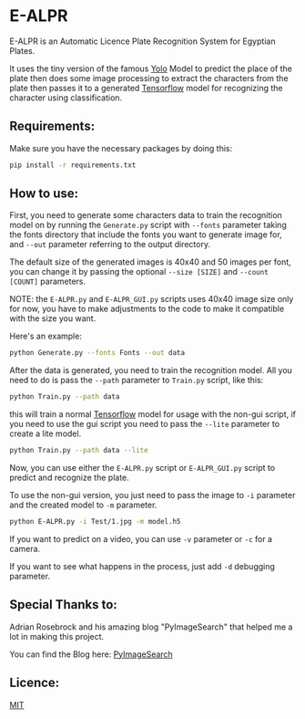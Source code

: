 # E-ALPR
 E-ALPR is an Automatic Licence Plate Recognition System for Egyptian Plates.
 
 It uses the tiny version of the famous [Yolo](https://pjreddie.com/darknet/yolo/) Model to predict 
 the place of the plate then does some image processing to extract the characters from the plate 
 then passes it to a generated [Tensorflow](https://www.tensorflow.org) model for recognizing the 
 character using classification.
 ## Requirements:
 Make sure you have the necessary packages by doing this:
 ```bash
 pip install -r requirements.txt 
 ```
 ## How to use:
 First, you need to generate some characters data to train the recognition model on by running 
 the `Generate.py` script with `--fonts` parameter taking the fonts directory that include the 
 fonts you want to generate image for, and `--out` parameter referring to the output directory.
 
 The default size of the generated images is 40x40 and 50 images per font, you can change it by 
 passing the optional `--size [SIZE]` and `--count [COUNT]` parameters.
 
 NOTE: the `E-ALPR.py` and `E-ALPR_GUI.py` scripts uses 40x40 image size only for now, you have 
 to make adjustments to the code to make it compatible with the size you want.
 
 Here's an example:
 ```bash
 python Generate.py --fonts Fonts --out data
 ```
 After the data is generated, you need to train the recognition model. All you need to do is pass the
 `--path` parameter to `Train.py` script, like this:
 ```bash
 python Train.py --path data 
 ``` 
 this will train a normal [Tensorflow](https://www.tensorflow.org)  model for usage with the non-gui 
 script, if you need to use the gui script you need to pass the `--lite` parameter to create a lite 
 model.
 ```bash
 python Train.py --path data --lite
 ```
 Now, you can use either the `E-ALPR.py` script or `E-ALPR_GUI.py` script to predict and recognize 
 the plate.
 
 To use the non-gui version, you just need to pass the image to `-i` parameter and the created model
 to `-m` parameter.
 ```bash
 python E-ALPR.py -i Test/1.jpg -m model.h5
 ```
 If you want to predict on a video, you can use `-v` parameter or `-c` for a camera.
 
 If you want to see what happens in the process, just add `-d` debugging parameter.
 ## Special Thanks to:
 Adrian Rosebrock and his amazing blog "PyImageSearch" that helped me a lot in making this project.
 
 You can find the Blog here: [PyImageSearch](https://www.pyimagesearch.com)
 ## Licence:
 [MIT](https://choosealicense.com/licenses/mit/)